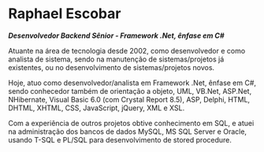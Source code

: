 # Raphael Escobar
_**Desenvolvedor Backend Sênior - Framework .Net, ênfase em C#**_

Atuante na área de tecnologia desde 2002, como desenvolvedor e como analista de sistema, sendo na manutenção de sistemas/projetos já existentes, ou no desenvolvimento de sistemas/projetos novos.

Hoje, atuo como desenvolvedor/analista em Framework .Net, ênfase em C#, sendo conhecedor também de orientação a objeto, UML, VB.Net, ASP.Net, NHibernate, Visual Basic 6.0 (com Crystal Report 8.5), ASP, Delphi, HTML, DHTML, XHTML, CSS, JavaScript, jQuery, XML e XSL.

Com a experiência de outros projetos obtive conhecimento em SQL, e atuei na administração dos bancos de dados MySQL, MS SQL Server e Oracle, usando T-SQL e PL/SQL para desenvolvimento de stored procedure.

<!--
**rvsescobar/rvsescobar** is a ✨ _special_ ✨ repository because its `README.md` (this file) appears on your GitHub profile.

Here are some ideas to get you started:

- 🔭 I’m currently working on ...
- 🌱 I’m currently learning ...
- 👯 I’m looking to collaborate on ...
- 🤔 I’m looking for help with ...
- 💬 Ask me about ...
- 📫 How to reach me: ...
- 😄 Pronouns: ...
- ⚡ Fun fact: ...
-->
